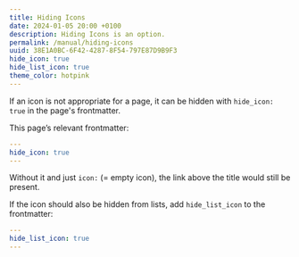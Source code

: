 ```yaml
---
title: Hiding Icons
date: 2024-01-05 20:00 +0100
description: Hiding Icons is an option.
permalink: /manual/hiding-icons
uuid: 38E1A0BC-6F42-4287-8F54-797E87D9B9F3
hide_icon: true
hide_list_icon: true
theme_color: hotpink
---
```

If an icon is not appropriate for a page, it can be hidden with `hide_icon: true` in the page's frontmatter.

This page’s relevant frontmatter:

```yaml
---
hide_icon: true
---
```

Without it and just `icon:` (= empty icon), the link above the title would still be present.

If the icon should also be hidden from lists, add `hide_list_icon` to the frontmatter:

```yaml
---
hide_list_icon: true
---
```
